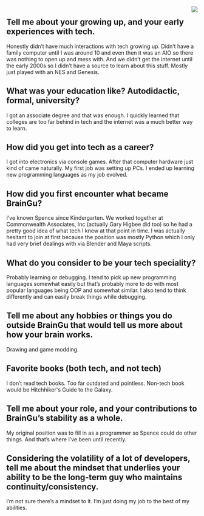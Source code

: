 <img align="right" src="https://github.com/braingu/tadpole/blob/master/images/TLP/TLPAmber.png">

## Tell me about your growing up, and your early experiences with tech.

Honestly didn’t have much interactions with tech growing up.  Didn’t have a family computer until I was around 10 and even then it was an AIO so there was nothing to open up and mess with.  And we didn’t get the internet until the early 2000s so I didn’t have a source to learn about this stuff.  Mostly just played with an NES and Genesis.

## What was your education like? Autodidactic, formal, university?

I got an associate degree and that was enough.  I quickly learned that colleges are too far behind in tech and the internet was a much better way to learn.

## How did you get into tech as a career?

I got into electronics via console games.  After that computer hardware just kind of came naturally.  My first job was setting up PCs.  I ended up learning new programming languages as my job evolved.

## How did you first encounter what became BrainGu?

I’ve known Spence since Kindergarten. We worked together at Commonwealth Associates, Inc (actually Gary Higbee did too) so he had a pretty good idea of what tech I knew at that point in time.  I was actually hesitant to join at first because the position was mostly Python which I only had very brief dealings with via Blender and Maya scripts.

## What do you consider to be your tech speciality?

Probably learning or debugging.  I tend to pick up new programming languages somewhat easily but that’s probably more to do with most popular languages being OOP and somewhat similar.  I also tend to think differently and can easily break things while debugging.

## Tell me about any hobbies or things you do outside BrainGu that would tell us more about how your brain works.

Drawing and game modding.

## Favorite books (both tech, and not tech)

I don’t read tech books.  Too far outdated and pointless.  Non-tech book would be Hitchhiker's Guide to the Galaxy.

## Tell me about your role, and your contributions to BrainGu’s stability as a whole.

My original position was to fill in as a programmer so Spence could do other things.  And that’s where I’ve been until recently.


## Considering the volatility of a lot of developers, tell me about the mindset that underlies your ability to be the long-term guy who maintains continuity/consistency.

I’m not sure there’s a mindset to it.  I’m just doing my job to the best of my abilities.
